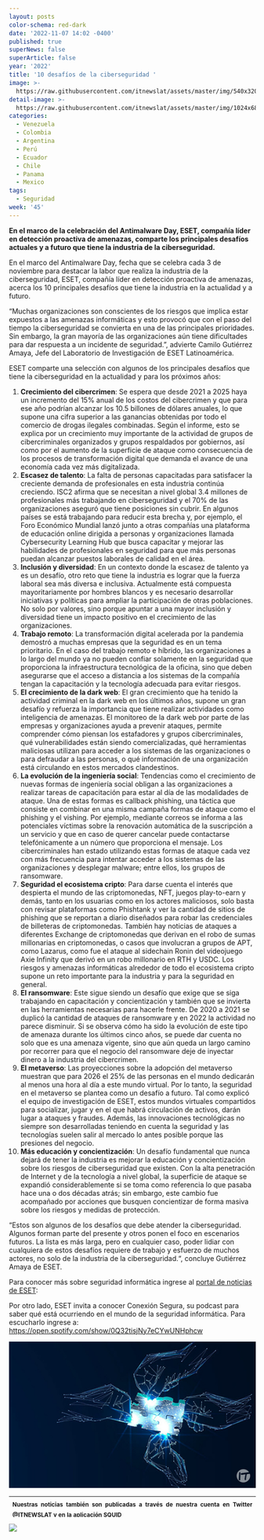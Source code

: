 ```yaml
---
layout: posts
color-schema: red-dark
date: '2022-11-07 14:02 -0400'
published: true
superNews: false
superArticle: false
year: '2022'
title: '10 desafíos de la ciberseguridad '
image: >-
  https://raw.githubusercontent.com/itnewslat/assets/master/img/540x320/Seguridad-Eset-p.jpg
detail-image: >-
  https://raw.githubusercontent.com/itnewslat/assets/master/img/1024x680/Seguridad-Eset-g.jpg
categories:
  - Venezuela
  - Colombia
  - Argentina
  - Perú
  - Ecuador
  - Chile
  - Panama
  - Mexico
tags:
  - Seguridad
week: '45'
---
```

**En el marco de la celebración del Antimalware Day, ESET, compañía líder en detección proactiva de amenazas, comparte los principales desafíos actuales y a futuro que tiene la industria de la ciberseguridad.**

En el marco del Antimalware Day, fecha que se celebra cada 3 de noviembre para destacar la labor que realiza la industria de la ciberseguridad, ESET, compañía líder en detección proactiva de amenazas, acerca los 10 principales desafíos que tiene la industria en la actualidad y a futuro.

“Muchas organizaciones son conscientes de los riesgos que implica estar expuestos a las amenazas informáticas y esto provocó que con el paso del tiempo la ciberseguridad se convierta en una de las principales prioridades. Sin embargo, la gran mayoría de las organizaciones aún tiene dificultades para dar respuesta a un incidente de seguridad.”, advierte Camilo Gutiérrez Amaya, Jefe del Laboratorio de Investigación de ESET Latinoamérica.

ESET comparte una selección con algunos de los principales desafíos que tiene la ciberseguridad en la actualidad y para los próximos años:

1.	**Crecimiento del cibercrimen**: Se espera que desde 2021 a 2025 haya un incremento del 15% anual de los costos del cibercrimen y que para ese año podrían alcanzar los 10.5 billones de dólares anuales, lo que supone una cifra superior a las ganancias obtenidas por todo el comercio de drogas ilegales combinadas. Según el informe, esto se explica por un crecimiento muy importante de la actividad de grupos de cibercriminales organizados y grupos respaldados por gobiernos, así como por el aumento de la superficie de ataque como consecuencia de los procesos de transformación digital que demanda el avance de una economía cada vez más digitalizada.
2.	**Escasez de talento**: La falta de personas capacitadas para satisfacer la creciente demanda de profesionales en esta industria continúa creciendo. ISC2 afirma que se necesitan a nivel global 3.4 millones de profesionales más trabajando en ciberseguridad y el 70% de las organizaciones aseguró que tiene posiciones sin cubrir. En algunos países se está trabajando para reducir esta brecha y, por ejemplo, el Foro Económico Mundial lanzó junto a otras compañías una plataforma de educación online dirigida a personas y organizaciones llamada Cybersecurity Learning Hub que busca capacitar y mejorar las habilidades de profesionales en seguridad para que más personas puedan alcanzar puestos laborales de calidad en el área. 
3.	**Inclusión y diversidad**: En un contexto donde la escasez de talento ya es un desafío, otro reto que tiene la industria es lograr que la fuerza laboral sea más diversa e inclusiva. Actualmente está compuesta mayoritariamente por hombres blancos y es necesario desarrollar iniciativas y políticas para ampliar la participación de otras poblaciones. No solo por valores, sino porque apuntar a una mayor inclusión y diversidad tiene un impacto positivo en el crecimiento de las organizaciones. 
4.	**Trabajo remoto**: La transformación digital acelerada por la pandemia demostró a muchas empresas que la seguridad es en un tema prioritario. En el caso del trabajo remoto e híbrido, las organizaciones a lo largo del mundo ya no pueden confiar solamente en la seguridad que proporciona la infraestructura tecnológica de la oficina, sino que deben asegurarse que el acceso a distancia a los sistemas de la compañía tengan la capacitación y la tecnología adecuada para evitar riesgos.
5.	**El crecimiento de la dark web**: El gran crecimiento que ha tenido la actividad criminal en la dark web en los últimos años, supone un gran desafío y refuerza la importancia que tiene realizar actividades como inteligencia de amenazas. El monitoreo de la dark web por parte de las empresas y organizaciones ayuda a prevenir ataques, permite comprender cómo piensan los estafadores y grupos cibercriminales, qué vulnerabilidades están siendo comercializadas, qué herramientas maliciosas utilizan para acceder a los sistemas de las organizaciones o para defraudar a las personas, o qué información de una organización está circulando en estos mercados clandestinos. 
6.	**La evolución de la ingeniería social**: Tendencias como el crecimiento de nuevas formas de ingeniería social obligan a las organizaciones a realizar tareas de capacitación para estar al día de las modalidades de ataque. Una de estas formas es callback phishing, una táctica que consiste en combinar en una misma campaña formas de ataque como el phishing y el vishing. Por ejemplo, mediante correos se informa a las potenciales víctimas sobre la renovación automática de la suscripción a un servicio y que en caso de querer cancelar puede contactarse telefónicamente a un número que proporciona el mensaje. Los cibercriminales han estado utilizando estas formas de ataque cada vez con más frecuencia para intentar acceder a los sistemas de las organizaciones y desplegar malware; entre ellos, los grupos de ransomware. 
7.	**Seguridad el ecosistema cripto**: Para darse cuenta el interés que despierta el mundo de las criptomonedas, NFT, juegos play-to-earn y demás, tanto en los usuarias como en los actores maliciosos, solo basta con revisar plataformas como Phishtank y ver la cantidad de sitios de phishing que se reportan a diario diseñados para robar las credenciales de billeteras de criptomonedas. También hay noticias de ataques a diferentes Exchange de criptomonedas que derivan en el robo de sumas millonarias en criptomonedas, o casos que involucran a grupos de APT, como Lazarus, como fue el ataque al sidechain Ronin del videojuego Axie Infinity que derivó en un robo millonario en RTH y USDC. Los riesgos y amenazas informáticas alrededor de todo el ecosistema cripto supone un reto importante para la industria y para la seguridad en general.
8.	**El ransomware**: Este sigue siendo un desafío que exige que se siga trabajando en capacitación y concientización y también que se invierta en las herramientas necesarias para hacerle frente. De 2020 a 2021 se duplicó la cantidad de ataques de ransomware y en 2022 la actividad no parece disminuir. Si se observa cómo ha sido la evolución de este tipo de amenaza durante los últimos cinco años, se puede dar cuenta no solo que es una amenaza vigente, sino que aún queda un largo camino por recorrer para que el negocio del ransomware deje de inyectar dinero a la industria del cibercrimen.
9.	**El metaverso**: Las proyecciones sobre la adopción del metaverso muestran que para 2026 el 25% de las personas en el mundo dedicarán al menos una hora al día a este mundo virtual. Por lo tanto, la seguridad en el metaverso se plantea como un desafío a futuro. Tal como explicó el equipo de investigación de ESET, estos mundos virtuales compartidos para socializar, jugar y en el que habrá circulación de activos, darán lugar a ataques y fraudes. Además, las innovaciones tecnológicas no siempre son desarrolladas teniendo en cuenta la seguridad y las tecnologías suelen salir al mercado lo antes posible porque las presiones del negocio.
10.	**Más educación y concientización**: Un desafío fundamental que nunca dejará de tener la industria es mejorar la educación y concientización sobre los riesgos de ciberseguridad que existen. Con la alta penetración de Internet y de la tecnología a nivel global, la superficie de ataque se expandió considerablemente si se toma como referencia lo que pasaba hace una o dos décadas atrás; sin embargo, este cambio fue acompañado por acciones que busquen concientizar de forma masiva sobre los riesgos y medidas de protección. 

“Estos son algunos de los desafíos que debe atender la ciberseguridad. Algunos forman parte del presente y otros ponen el foco en escenarios futuros. La lista es más larga, pero en cualquier caso, poder lidiar con cualquiera de estos desafíos requiere de trabajo y esfuerzo de muchos actores, no solo de la industria de la ciberseguridad.“, concluye Gutiérrez Amaya de ESET.

Para conocer más sobre seguridad informática ingrese al [portal de noticias de ESET](https://www.welivesecurity.com/la-es/2022/11/03/desafios-mas-importantes-ciberseguridad/): 

Por otro lado, ESET invita a conocer Conexión Segura, su podcast para saber qué está ocurriendo en el mundo de la seguridad informática. Para escucharlo ingrese a: 
https://open.spotify.com/show/0Q32tisjNy7eCYwUNHphcw

![](https://raw.githubusercontent.com/itnewslat/assets/master/img/540x320/Seguridad-Eset-p.jpg)

<table style="height: 42px;" width="569">
<tbody>
<tr>
<td style="text-align: justify;"><sub><strong>Nuestras noticias también son publicadas a través de nuestra cuenta en Twitter <a href="https://twitter.com/itnewslat?lang=es">@ITNEWSLAT</a> y en la aplicación <a href="https://squidapp.co/en/">SQUID</a></strong></sub></td>
</tr>
</tbody>
</table>

<img src="https://tracker.metricool.com/c3po.jpg?hash=56f88a41e39ab42c063cc51676587a04"/>